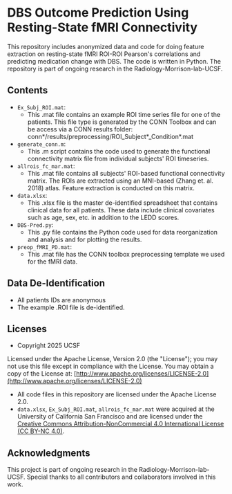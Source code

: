 # DBS Outcome Prediction Using Resting-State fMRI Connectivity

This repository includes anonymized data and code for doing feature extraction on resting-state fMRI ROI-ROI Pearson's correlations and predicting medication change with DBS. The code is written in Python. The repository is part of ongoing research in the Radiology-Morrison-lab-UCSF.

## Contents

* `Ex_Subj_ROI.mat`:
   * This .mat file contains an example ROI time series file for one of the patients. This file type is generated by the CONN Toolbox and can be access via a CONN results folder: conn*/results/preprocessing/ROI_Subject*_Condition*.mat
 * `generate_conn.m`:
   * This .m script contains the code used to generate the functional connectivity matrix file from individual subjects' ROI timeseries.
* `allrois_fc_mar.mat`:
  * This .mat file contains all subjects' ROI-based functional connectivity matrix. The ROIs are extracted using an MNI-based (Zhang et. al. 2018) atlas. Feature extraction is conducted on this matrix.
* `data.xlsx`:
   * This .xlsx file is the master de-identified spreadsheet that contains clinical data for all patients. These data include clinical covariates such as age, sex, etc. in addition to the LEDD scores.
* `DBS-Pred.py`:
   * This .py file contains the Python code used for data reorganization and analysis and for plotting the results.
* `preop_fMRI_PD.mat`:
   * This .mat file has the CONN toolbox preprocessing template we used for the fMRI data.

## Data De-Identification

* All patients IDs are anonymous 
* The example .ROI file is de-identified.

## Licenses

* Copyright 2025 UCSF

Licensed under the Apache License, Version 2.0 (the "License"); you may not use this file except in compliance with the License. You may obtain a copy of the License at:
[http://www.apache.org/licenses/LICENSE-2.0](http://www.apache.org/licenses/LICENSE-2.0)

* All code files in this repository are licensed under the Apache License 2.0.
* `data.xlsx`, `Ex_Subj_ROI.mat`, `allrois_fc_mar.mat` were acquired at the University of California San Francisco and are licensed under the [Creative Commons Attribution-NonCommercial 4.0 International License (CC BY-NC 4.0)](https://creativecommons.org/licenses/by-nc/4.0/).

## Acknowledgments

This project is part of ongoing research in the Radiology-Morrison-lab-UCSF. Special thanks to all contributors and collaborators involved in this work.
